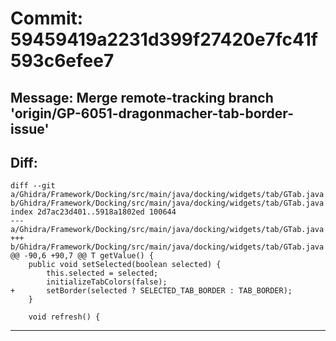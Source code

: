 # Commit: 59459419a2231d399f27420e7fc41f593c6efee7
## Message: Merge remote-tracking branch 'origin/GP-6051-dragonmacher-tab-border-issue'
## Diff:
```
diff --git a/Ghidra/Framework/Docking/src/main/java/docking/widgets/tab/GTab.java b/Ghidra/Framework/Docking/src/main/java/docking/widgets/tab/GTab.java
index 2d7ac23d401..5918a1802ed 100644
--- a/Ghidra/Framework/Docking/src/main/java/docking/widgets/tab/GTab.java
+++ b/Ghidra/Framework/Docking/src/main/java/docking/widgets/tab/GTab.java
@@ -90,6 +90,7 @@ T getValue() {
 	public void setSelected(boolean selected) {
 		this.selected = selected;
 		initializeTabColors(false);
+		setBorder(selected ? SELECTED_TAB_BORDER : TAB_BORDER);
 	}
 
 	void refresh() {
```
-----------------------------------
